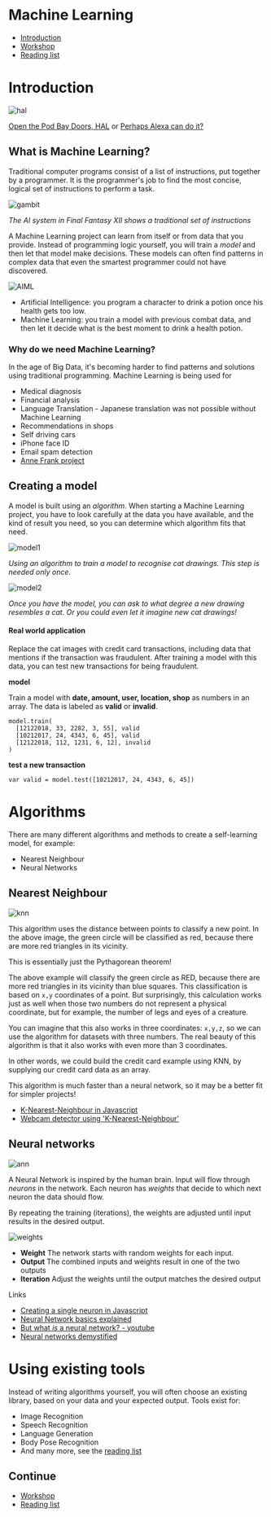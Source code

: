 # Machine Learning

- [Introduction](#introduction)
- [Workshop](./workshop1.md)
- [Reading list](../README.md)

# <a name="introduction"></a>Introduction

![hal](../images/hal.png)

[Open the Pod Bay Doors, HAL](https://www.youtube.com/watch?v=ARJ8cAGm6JE) or [Perhaps Alexa can do it?](https://www.youtube.com/watch?v=OpFIW9WoH3E)

## What is Machine Learning?

Traditional computer programs consist of a list of instructions, put together by a programmer. It is the programmer's job to find the most concise, logical set of instructions to perform a task. 

![gambit](../images/logic.png)

*The AI system in Final Fantasy XII shows a traditional set of instructions*

A Machine Learning project can learn from itself or from data that you provide. Instead of programming logic yourself, you will train a *model* and then let that model make decisions. These models can often find patterns in complex data that even the smartest programmer could not have discovered. 

![AIML](../images/aiml.png)

- Artificial Intelligence: you program a character to drink a potion once his health gets too low.
- Machine Learning: you train a model with previous combat data, and then let it decide what is the best moment to drink a health potion.

### Why do we need Machine Learning?

In the age of Big Data, it's becoming harder to find patterns and solutions using traditional programming. Machine Learning is being used for

- Medical diagnosis
- Financial analysis 
- Language Translation - Japanese translation was not possible without Machine Learning
- Recommendations in shops
- Self driving cars
- iPhone face ID
- Email spam detection
- [Anne Frank project](https://www.smithsonianmag.com/smart-news/investigators-are-using-big-data-analysis-find-out-who-betrayed-anne-frank-180965117/)

## Creating a model

A model is built using an *algorithm*. When starting a Machine Learning project, you have to look carefully at the data you have available, and the kind of result you need, so you can determine which algorithm fits that need.

![model1](../images/model1.png)

*Using an algorithm to train a model to recognise cat drawings. This step is needed only once.*

![model2](../images/model2.png)

*Once you have the model, you can ask to what degree a new drawing resembles a cat. Or you could even let it imagine new cat drawings!*

#### Real world application

Replace the cat images with credit card transactions, including data that mentions if the transaction was fraudulent. After training a model with this data, you can test new transactions for being fraudulent.

**model**

Train a model with **date, amount, user, location, shop** as numbers in an array. The data is labeled as **valid** or **invalid**.
```
model.train(
  [12122018, 33, 2282, 3, 55], valid
  [10212017, 24, 4343, 6, 45], valid
  [12122018, 112, 1231, 6, 12], invalid
)
```
**test a new transaction**
```
var valid = model.test([10212017, 24, 4343, 6, 45])
```

# Algorithms

There are many different algorithms and methods to create a self-learning model, for example:

- Nearest Neighbour
- Neural Networks

## Nearest Neighbour

![knn](../images/knn.png)

This algorithm uses the distance between points to classify a new point. In the above image, the green circle will be classified as red, because there are more red triangles in its vicinity.

This is essentially just the Pythagorean theorem!

The above example will classify the green circle as RED, because there are more red triangles in its vicinity than blue squares. This classification is based on `x,y` coordinates of a point. But surprisingly, this calculation works just as well when those two numbers do not represent a physical coordinate, but for example, the number of legs and eyes of a creature.

You can imagine that this also works in three coordinates: `x,y,z`, so we can use the algorithm for datasets with three numbers. The real beauty of this algorithm is that it also works with even more than 3 coordinates.

In other words, we could build the credit card example using KNN, by supplying our credit card data as an array.

This algorithm is much faster than a neural network, so it may be a better fit for simpler projects!

- [K-Nearest-Neighbour in Javascript](https://github.com/NathanEpstein/KNear)
- [Webcam detector using 'K-Nearest-Neighbour'](https://github.com/KokoDoko/webcam-detectotron)

## Neural networks

![ann](../images/ann_350.png)

A Neural Network is inspired by the human brain. Input will flow through *neurons* in the network. Each neuron has *weights* that decide to which next neuron the data should flow. 

By repeating the training (iterations), the weights are adjusted until input results in the desired output. 

![weights](../images/weights.png)

- **Weight** The network starts with random weights for each input.
- **Output** The combined inputs and weights result in one of the two outputs
- **Iteration** Adjust the weights until the output matches the desired output

Links

- [Creating a single neuron in Javascript](https://youtu.be/o98qlvrcqiU)
- [Neural Network basics explained](https://media.ccc.de/v/35c3-9386-introduction_to_deep_learning)
- [But what *is* a neural network? - youtube](http://www.youtube.com/playlist?list=PLZHQObOWTQDNU6R1_67000Dx_ZCJB-3pi)
- [Neural networks demystified](http://lumiverse.io/series/neural-networks-demystified)



# Using existing tools

Instead of writing algorithms yourself, you will often choose an existing library, based on your data and your expected output. Tools exist for:

- Image Recognition
- Speech Recognition
- Language Generation
- Body Pose Recognition
- And many more, see the [reading list](../README.md)

## Continue

- [Workshop](./workshop1.md)
- [Reading list](../README.md)